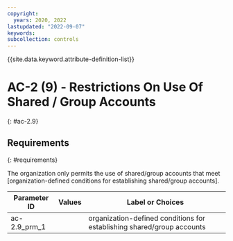 ```yaml
---
copyright:
  years: 2020, 2022
lastupdated: "2022-09-07"
keywords: 
subcollection: controls
---
```



{{site.data.keyword.attribute-definition-list}}


# AC-2 (9) - Restrictions On Use Of Shared / Group Accounts
{: #ac-2.9}

## Requirements
{: #requirements}

The organization only permits the use of shared/group accounts that meet [organization-defined conditions for establishing shared/group accounts].

| Parameter ID | Values | Label or Choices |
|---|---|---|
| ac-2.9_prm_1 |  | organization-defined conditions for establishing shared/group accounts |


